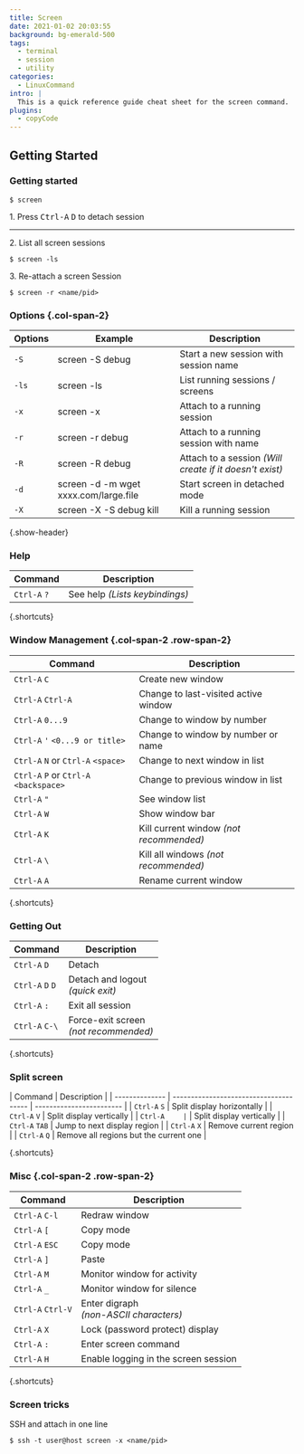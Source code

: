 ```yaml
---
title: Screen
date: 2021-01-02 20:03:55
background: bg-emerald-500
tags:
  - terminal
  - session
  - utility
categories:
  - LinuxCommand
intro: |
  This is a quick reference guide cheat sheet for the screen command.
plugins:
  - copyCode
---
```


## Getting Started

### Getting started

```shell script
$ screen
```

1\. Press <kbd>Ctrl-A</kbd> <kbd>D</kbd> to detach session

---

2\. List all screen sessions

```shell script
$ screen -ls
```

3\. Re-attach a screen Session

```shell script
$ screen -r <name/pid>
```

### Options {.col-span-2}

| Options | Example                               | Description                                             |
| ------- | ------------------------------------- | ------------------------------------------------------- |
| `-S`    | screen -S debug                       | Start a new session with session name                   |
| `-ls`   | screen -ls                            | List running sessions / screens                         |
| `-x`    | screen -x                             | Attach to a running session                             |
| `-r`    | screen -r debug                       | Attach to a running session with name                   |
| `-R`    | screen -R debug                       | Attach to a session _(Will create if it doesn't exist)_ |
| `-d`    | screen -d -m wget xxxx.com/large.file | Start screen in detached mode                           |
| `-X`    | screen -X -S debug kill               | Kill a running session                                  |

{.show-header}

### Help

| Command      | Description                    |
| ------------ | ------------------------------ |
| `Ctrl-A` `?` | See help _(Lists keybindings)_ |

{.shortcuts}

### Window Management {.col-span-2 .row-span-2}

| Command                                | Description                             |
| -------------------------------------- | --------------------------------------- |
| `Ctrl-A` `C`                           | Create new window                       |
| `Ctrl-A` `Ctrl-A`                      | Change to last-visited active window    |
| `Ctrl-A` `0...9`                       | Change to window by number              |
| `Ctrl-A` `'` `<0...9 or title>`        | Change to window by number or name      |
| `Ctrl-A` `N` or `Ctrl-A` `<space>`     | Change to next window in list           |
| `Ctrl-A` `P` or `Ctrl-A` `<backspace>` | Change to previous window in list       |
| `Ctrl-A` `"`                           | See window list                         |
| `Ctrl-A` `W`                           | Show window bar                         |
| `Ctrl-A` `K`                           | Kill current window _(not recommended)_ |
| `Ctrl-A` `\`                           | Kill all windows _(not recommended)_    |
| `Ctrl-A` `A`                           | Rename current window                   |

{.shortcuts}

### Getting Out

| Command          | Description                               |
| ---------------- | ----------------------------------------- |
| `Ctrl-A` `D`     | Detach                                    |
| `Ctrl-A` `D` `D` | Detach and logout <br>_(quick exit)_      |
| `Ctrl-A` `:`     | Exit all session                          |
| `Ctrl-A` `C-\`   | Force-exit screen <br>_(not recommended)_ |

{.shortcuts}

### Split screen

| Command        | Description                            |
| -------------- | -------------------------------------- | ------------------------ |
| `Ctrl-A` `S`   | Split display horizontally             |
| `Ctrl-A` `V`   | Split display vertically               |
| `Ctrl-A` `     | `                                      | Split display vertically |
| `Ctrl-A` `TAB` | Jump to next display region            |
| `Ctrl-A` `X`   | Remove current region                  |
| `Ctrl-A` `Q`   | Remove all regions but the current one |

{.shortcuts}

### Misc {.col-span-2 .row-span-2}

| Command           | Description                                |
| ----------------- | ------------------------------------------ |
| `Ctrl-A` `C-l`    | Redraw window                              |
| `Ctrl-A` `[`      | Copy mode                                  |
| `Ctrl-A` `ESC`    | Copy mode                                  |
| `Ctrl-A` `]`      | Paste                                      |
| `Ctrl-A` `M`      | Monitor window for activity                |
| `Ctrl-A` `_`      | Monitor window for silence                 |
| `Ctrl-A` `Ctrl-V` | Enter digraph <br>_(non-ASCII characters)_ |
| `Ctrl-A` `X`      | Lock (password protect) display            |
| `Ctrl-A` `:`      | Enter screen command                       |
| `Ctrl-A` `H`      | Enable logging in the screen session       |

{.shortcuts}

### Screen tricks

SSH and attach in one line

```shell script
$ ssh -t user@host screen -x <name/pid>
```
